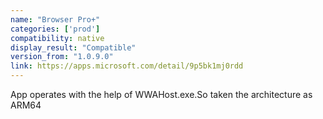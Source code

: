 ```yaml
---
name: "Browser Pro+"
categories: ['prod']
compatibility: native
display_result: "Compatible"
version_from: "1.0.9.0"
link: https://apps.microsoft.com/detail/9p5bk1mj0rdd
---
```


App operates with the help of WWAHost.exe.So taken the architecture as ARM64